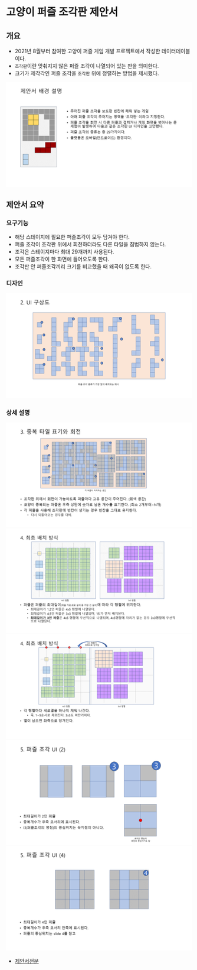# 고양이 퍼즐 조각판 제안서
## 개요
- 2021년 8월부터 참여한 고양이 퍼즐 게임 개발 프로젝트에서 작성한 데이터테이블이다.
- `조각판`이란 맞춰지지 않은 퍼즐 조각이 나열되어 있는 판을 의미한다.
- 크기가 제각각인 퍼즐 조각을 `조각판` 위에 정렬하는 방법을 제시했다.

<img src = "img/슬라이드2.PNG">


## 제안서 요약
### 요구기능
- 해당 스테이지에 필요한 퍼즐조각이 모두 담겨야 한다.
- 퍼즐 조각이 조각판 위에서 회전하더라도 다른 타일을 침범하지 않는다.
- 조각은 스테이지마다 최대 29개까지 사용된다.
- 모든 퍼즐조각이 한 화면에 들어오도록 한다.
- 조각판 안 퍼즐조각끼리 크기를 비교했을 때 왜곡이 없도록 한다.

### 디자인

<img src = "img/슬라이드5.PNG">

### 상세 설명
<img src = "img/슬라이드6.PNG">
<img src = "img/슬라이드8.PNG">
<img src = "img/슬라이드9.PNG">
<img src = "img/슬라이드12.PNG">
<img src = "img/슬라이드14.PNG">

- [제안서전문](img)